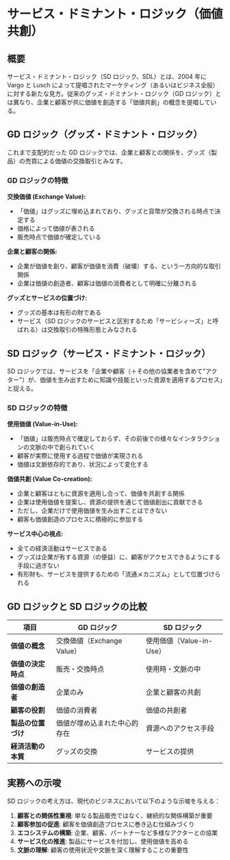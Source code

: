 # サービス・ドミナント・ロジック（価値共創）

<!-- 画像がある場合は下記のように追加 -->
<!-- ![Service-Dominant Logic](../../../images/servicedominantlogic.png) -->

## 概要

サービス・ドミナント・ロジック（SD ロジック、SDL）とは、2004 年に Vargo と Lusch によって提唱されたマーケティング（あるいはビジネス全般）に対する新たな見方。従来のグッズ・ドミナント・ロジック（GD ロジック）とは異なり、企業と顧客が共に価値を創造する「価値共創」の概念を提唱している。

## GD ロジック（グッズ・ドミナント・ロジック）

これまで支配的だった GD ロジックでは、企業と顧客との関係を、グッズ（製品）の売買による価値の交換取引とみなす。

### GD ロジックの特徴

**交換価値 (Exchange Value):**
- 「価値」はグッズに埋め込まれており、グッズと貨幣が交換される時点で決定する
- 価格によって価値が表される
- 販売時点で価値が確定している

**企業と顧客の関係:**
- 企業が価値を創り、顧客が価値を消費（破壊）する、という一方向的な取引関係
- 企業は価値の創造者、顧客は価値の消費者として明確に分離される

**グッズとサービスの位置づけ:**
- グッズの基本は有形の財である
- サービス（SD ロジックのサービスと区別するため「サービシィーズ」と呼ばれる）は交換取引の特殊形態とみなされる

## SD ロジック（サービス・ドミナント・ロジック）

SD ロジックでは、サービスを「企業や顧客（＋その他の協業者を含めて"アクター"）が、価値を生み出すために知識や技能といった資源を適用するプロセス」と捉える。

### SD ロジックの特徴

**使用価値 (Value-in-Use):**
- 「価値」は販売時点で確定しておらず、その前後での様々なインタラクションの文脈の中で創られていく
- 顧客が実際に使用する過程で価値が実現される
- 価値は文脈依存的であり、状況によって変化する

**価値共創 (Value Co-creation):**
- 企業と顧客はともに資源を適用し合って、価値を共創する関係
- 企業は使用価値を提案し、資源の提供を通じて価値創出に貢献できる
- ただし、企業だけで使用価値を生み出すことはできない
- 顧客も価値創造のプロセスに積極的に参加する

**サービス中心の視点:**
- 全ての経済活動はサービスである
- グッズは企業が有する資源（の便益）に、顧客がアクセスできるようにする手段に過ぎない
- 有形財も、サービスを提供するための「流通メカニズム」として位置づけられる

## GD ロジックと SD ロジックの比較

| 項目 | GD ロジック | SD ロジック |
|------|------------|------------|
| **価値の概念** | 交換価値（Exchange Value） | 使用価値（Value-in-Use） |
| **価値の決定時点** | 販売・交換時点 | 使用時・文脈の中 |
| **価値の創造者** | 企業のみ | 企業と顧客の共創 |
| **顧客の役割** | 価値の消費者 | 価値の共創者 |
| **製品の位置づけ** | 価値が埋め込まれた中心的存在 | 資源へのアクセス手段 |
| **経済活動の本質** | グッズの交換 | サービスの提供 |

## 実務への示唆

SD ロジックの考え方は、現代のビジネスにおいて以下のような示唆を与える：

1. **顧客との関係性重視**: 単なる製品販売ではなく、継続的な関係構築が重要
2. **顧客参加の促進**: 顧客を価値創造プロセスに巻き込む仕組みづくり
3. **エコシステムの構築**: 企業、顧客、パートナーなど多様なアクターとの協業
4. **サービス化の推進**: 製品にサービスを付加し、使用価値を高める
5. **文脈の理解**: 顧客の使用状況や文脈を深く理解することの重要性
